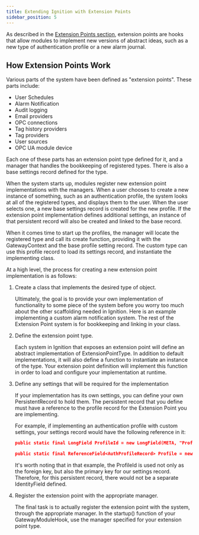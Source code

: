 ```yaml
---
title: Extending Ignition with Extension Points
sidebar_position: 5
---
```


As described in the [Extension Points section](/docs/getting-started/key-design-concepts/extension-points.md), extension points are hooks that allow modules to implement new versions of abstract ideas, such as a new type of authentication profile or a new alarm journal.

## How Extension Points Work
Various parts of the system have been defined as "extension points". These parts include:

* User Schedules 
* Alarm Notification
* Audit logging
* Email providers
* OPC connections
* Tag history providers
* Tag providers
* User sources
* OPC UA module device

Each one of these parts has an extension point type defined for it, and a manager that handles the bookkeeping of registered types. There is also a base settings record defined for the type.

When the system starts up, modules register new extension point implementations with the managers. When a user chooses to create a new instance of something, such as an authentication profile, the system looks at all of the registered types, and displays them to the user. When the user selects one, a new base settings record is created for the new profile. If the extension point implementation defines additional settings, an instance of that persistent record will also be created and linked to the base record.

When it comes time to start up the profiles, the manager will locate the registered type and call its create function, providing it with the GatewayContext and the base profile setting record. The custom type can use this profile record to load its settings record, and instantiate the implementing class.

At a high level, the process for creating a new extension point implementation is as follows:

1. Create a class that implements the desired type of object.

    Ultimately, the goal is to provide your own implementation of functionality to some piece of the system before you worry too much about the other scaffolding needed in Ignition. Here is an example implementing a custom alarm notification system. The rest of the Extension Point system is for bookkeeping and linking in your class. 

2. Define the extension point type.

    Each system in Ignition that exposes an extension point will define an abstract implementation of ExtensionPointType. In addition to default implementations, it will also define a function to instantiate an instance of the type. Your extension point definition will implement this function in order to load and configure your implementation at runtime.

3. Define any settings that will be required for the implementation
    
    If your implementation has its own settings, you can define your own PersistentRecord to hold them. The persistent record that you define must have a reference to the profile record for the Extension Point you are implementing.

    For example, if implementing an authentication profile with custom settings, your settings record would have the following reference in it:

    ```JSON
    public static final LongField ProfileId = new LongField(META, "ProfileId", SFieldFlags.SPRIMARY_KEY);
    
    public static final ReferenceField<AuthProfileRecord> Profile = new ReferenceField<AuthProfileRecord>(META, AuthProfileRecord.META, "Profile", ProfileId);
    ```

    It's worth noting that in that example, the ProfileId is used not only as the foreign key, but also the primary key for our settings record. Therefore, for this persistent record, there would not be a separate IdentityField defined.

4. Register the extension point with the appropriate manager.

    The final task is to actually register the extension point with the system, through the appropriate manager. In the startup() function of your GatewayModuleHook, use the manager specified for your extension point type. 
   
